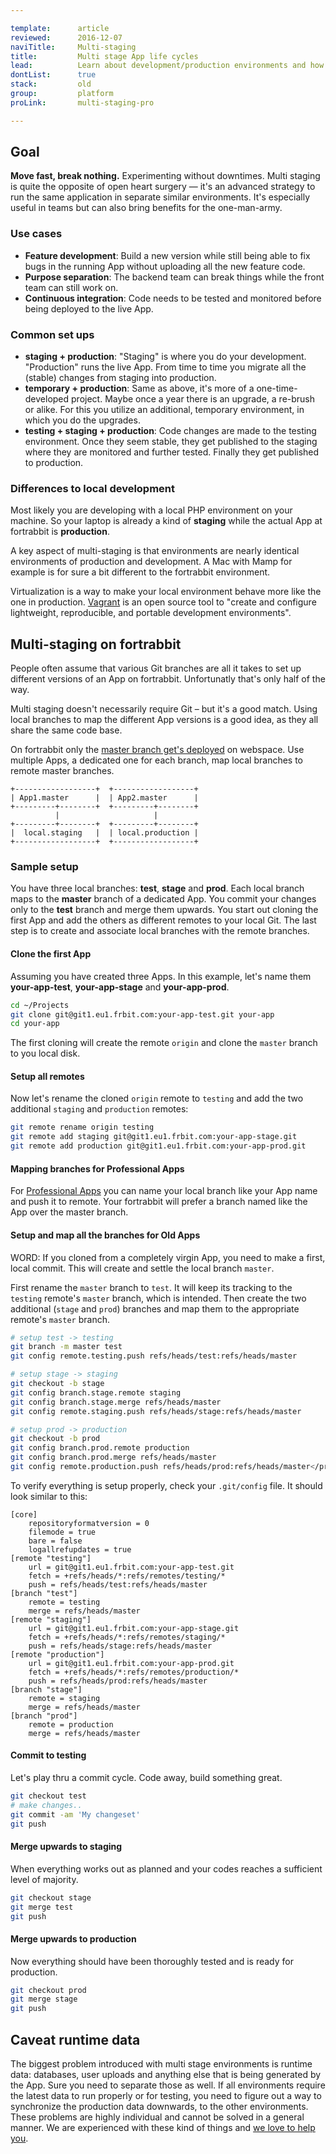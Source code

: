 ```yaml
---

template:      article
reviewed:      2016-12-07
naviTitle:     Multi-staging
title:         Multi stage App life cycles
lead:          Learn about development/production environments and how to run them on fortrabbit.
dontList:      true
stack:         old
group:         platform
proLink:       multi-staging-pro

---
```




## Goal

**Move fast, break nothing.** Experimenting without downtimes. Multi staging is quite the opposite of open heart surgery — it's an advanced strategy to run the same application in separate similar environments. It's especially useful in teams but can also bring benefits for the one-man-army.

### Use cases

* **Feature development**: Build a new version while still being able to fix bugs in the running App without uploading all the new feature code.
* **Purpose separation**: The backend team can break things while the front team can still work on.
* **Continuous integration**: Code needs to be tested and monitored before being deployed to the live App.


### Common set ups

* **staging + production**: "Staging" is where you do your development. "Production" runs the live App. From time to time you migrate all the (stable) changes from staging into production.
* **temporary + production**: Same as above, it's more of a one-time-developed project. Maybe once a year there is an upgrade, a re-brush or alike. For this you utilize an additional, temporary environment, in which you do the upgrades.
* **testing + staging + production**: Code changes are made to the testing environment. Once they seem stable, they get published to the staging where they are monitored and further tested. Finally they get published to production.

### Differences to local development

Most likely you are developing with a local PHP environment on your machine. So your laptop is already a kind of **staging** while the actual App at fortrabbit is **production**.

A key aspect of multi-staging is that environments are nearly identical environments of production and development. A Mac with Mamp for example is for sure a bit different to the fortrabbit environment.

Virtualization is a way to make your local environment behave more like the one in production. [Vagrant](https://www.vagrantup.com/) is an open source tool to "create and configure lightweight, reproducible, and portable development environments".


## Multi-staging on fortrabbit

People often assume that various Git branches are all it takes to set up different versions of an App on fortrabbit. Unfortunatly that's only half of the way.

Multi staging doesn't necessarily require Git – but it's a good match. Using local branches to map the different App versions is a good idea, as they all share the same code base.

On fortrabbit only the [master branch get's deployed](git#toc-only-the-master-branch-will-be-deployed) on webspace. Use multiple Apps, a dedicated one for each branch, map local branches to remote master branches.


```nohighlight
+------------------+  +------------------+
| App1.master      |  | App2.master      |
+---------+--------+  +---------+--------+
          |                     |
+---------+--------+  +---------+--------+
|  local.staging   |  | local.production |
+------------------+  +------------------+
```

### Sample setup

You have three local branches: **test**, **stage** and **prod**. Each local branch maps to the **master** branch of a dedicated App. You commit your changes only to the **test** branch and merge them upwards. You start out cloning the first App and add the others as different remotes to your local Git. The last step is to create and associate local branches with the remote branches.


#### Clone the first App

Assuming you have created three Apps. In this example, let's name them **your-app-test**, **your-app-stage** and **your-app-prod**.


```bash
cd ~/Projects
git clone git@git1.eu1.frbit.com:your-app-test.git your-app
cd your-app
```

The first cloning will create the remote `origin` and clone the `master` branch to you local disk.

#### Setup all remotes

Now let's rename the cloned `origin` remote to `testing` and add the two additional `staging` and `production` remotes:

```bash
git remote rename origin testing
git remote add staging git@git1.eu1.frbit.com:your-app-stage.git
git remote add production git@git1.eu1.frbit.com:your-app-prod.git
```


#### Mapping branches for Professional Apps

For [Professional Apps](app-pro) you can name your local branch like your App name and push it to remote. Your fortrabbit will prefer a branch named like the App over the master branch.

#### Setup and map all the branches for Old Apps

WORD: If you cloned from a completely virgin App, you need to make a first, local commit. This will create and settle the local branch `master`.

First rename the `master` branch to `test`. It will keep its tracking to the `testing` remote's `master` branch, which is intended. Then create the two additional (`stage` and `prod`) branches and map them to the appropriate remote's `master` branch.

```bash
# setup test -> testing
git branch -m master test
git config remote.testing.push refs/heads/test:refs/heads/master

# setup stage -> staging
git checkout -b stage
git config branch.stage.remote staging
git config branch.stage.merge refs/heads/master
git config remote.staging.push refs/heads/stage:refs/heads/master

# setup prod -> production
git checkout -b prod
git config branch.prod.remote production
git config branch.prod.merge refs/heads/master
git config remote.production.push refs/heads/prod:refs/heads/master</pre>
```

To verify everything is setup properly, check your `.git/config` file. It should look similar to this:

```
[core]
    repositoryformatversion = 0
    filemode = true
    bare = false
    logallrefupdates = true
[remote "testing"]
    url = git@git1.eu1.frbit.com:your-app-test.git
    fetch = +refs/heads/*:refs/remotes/testing/*
    push = refs/heads/test:refs/heads/master
[branch "test"]
    remote = testing
    merge = refs/heads/master
[remote "staging"]
    url = git@git1.eu1.frbit.com:your-app-stage.git
    fetch = +refs/heads/*:refs/remotes/staging/*
    push = refs/heads/stage:refs/heads/master
[remote "production"]
    url = git@git1.eu1.frbit.com:your-app-prod.git
    fetch = +refs/heads/*:refs/remotes/production/*
    push = refs/heads/prod:refs/heads/master
[branch "stage"]
    remote = staging
    merge = refs/heads/master
[branch "prod"]
    remote = production
    merge = refs/heads/master
```

#### Commit to testing

Let's play thru a commit cycle. Code away, build something great.

```bash
git checkout test
# make changes..
git commit -am 'My changeset'
git push
```

#### Merge upwards to staging

When everything works out as planned and your codes reaches a sufficient level of majority.

```bash
git checkout stage
git merge test
git push
```

#### Merge upwards to production

Now everything should have been thoroughly tested and is ready for production.

```bash
git checkout prod
git merge stage
git push
```

## Caveat runtime data

The biggest problem introduced with multi stage environments is runtime data: databases, user uploads and anything else that is being generated by the App. Sure you need to separate those as well. If all environments require the latest data to run properly or for testing, you need to figure out a way to synchronize the production data downwards, to the other environments. These problems are highly individual and cannot be solved in a general manner. We are experienced with these kind of things and [we love to help you](http://www.fortrabbit.com/contact).